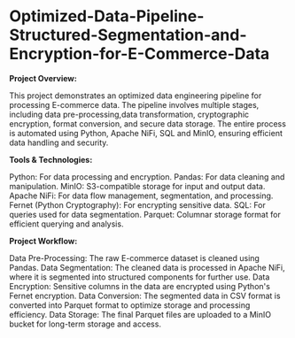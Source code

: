 # Optimized-Data-Pipeline-Structured-Segmentation-and-Encryption-for-E-Commerce-Data
**Project Overview:**

This project demonstrates an optimized data engineering pipeline for processing E-commerce data. The pipeline involves multiple stages, including data pre-processing,data transformation, cryptographic encryption, format conversion, and secure data storage. The entire process is automated using Python, Apache NiFi, SQL and MinIO, ensuring efficient data handling and security.

**Tools & Technologies:**

Python: For data processing and encryption.
Pandas: For data cleaning and manipulation.
MinIO: S3-compatible storage for input and output data.
Apache NiFi: For data flow management, segmentation, and processing.
Fernet (Python Cryptography): For encrypting sensitive data.
SQL: For queries used for data segmentation.
Parquet: Columnar storage format for efficient querying and analysis.

**Project Workflow:**

Data Pre-Processing: The raw E-commerce dataset is cleaned using Pandas.
Data Segmentation: The cleaned data is processed in Apache NiFi, where it is segmented into structured components for further use.
Data Encryption: Sensitive columns in the data are encrypted using Python's Fernet encryption.
Data Conversion: The segmented data in CSV format is converted into Parquet format to optimize storage and processing efficiency.
Data Storage: The final Parquet files are uploaded to a MinIO bucket for long-term storage and access.

